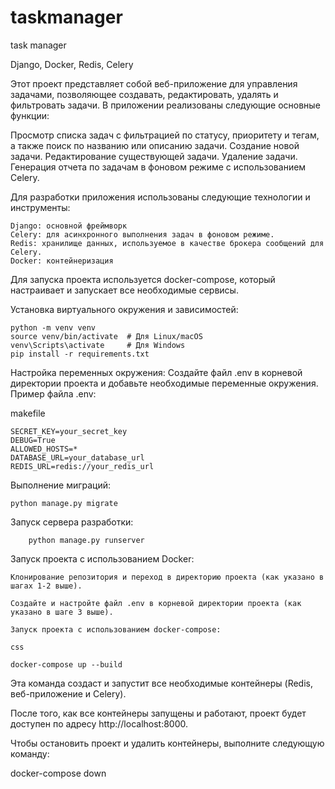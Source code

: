 # taskmanager
task manager

Django, Docker, Redis, Celery 


Этот проект представляет собой веб-приложение для управления задачами, позволяющее создавать, редактировать, удалять и фильтровать задачи. В приложении реализованы следующие основные функции:

Просмотр списка задач с фильтрацией по статусу, приоритету и тегам, а также поиск по названию или описанию задачи.
    Создание новой задачи.
    Редактирование существующей задачи.
    Удаление задачи.
    Генерация отчета по задачам в фоновом режиме с использованием Celery.

Для разработки приложения использованы следующие технологии и инструменты:

    Django: основной фреймворк
    Celery: для асинхронного выполнения задач в фоновом режиме.
    Redis: хранилище данных, используемое в качестве брокера сообщений для Celery.
    Docker: контейнеризация

Для запуска проекта используется docker-compose, который настраивает и запускает все необходимые сервисы.


Установка виртуального окружения и зависимостей:


```
python -m venv venv
source venv/bin/activate  # Для Linux/macOS
venv\Scripts\activate     # Для Windows
pip install -r requirements.txt

```
Настройка переменных окружения:
Создайте файл .env в корневой директории проекта и добавьте необходимые переменные окружения. Пример файла .env:

makefile

```
SECRET_KEY=your_secret_key
DEBUG=True
ALLOWED_HOSTS=*
DATABASE_URL=your_database_url
REDIS_URL=redis://your_redis_url

```
Выполнение миграций:

```
python manage.py migrate

```
Запуск сервера разработки:

```
    python manage.py runserver

```
Запуск проекта с использованием Docker:

    Клонирование репозитория и переход в директорию проекта (как указано в шагах 1-2 выше).

    Создайте и настройте файл .env в корневой директории проекта (как указано в шаге 3 выше).

    Запуск проекта с использованием docker-compose:

    css

```
docker-compose up --build

```
Эта команда создаст и запустит все необходимые контейнеры (Redis, веб-приложение и Celery).

После того, как все контейнеры запущены и работают, проект будет доступен по адресу http://localhost:8000.

Чтобы остановить проект и удалить контейнеры, выполните следующую команду:


docker-compose down

